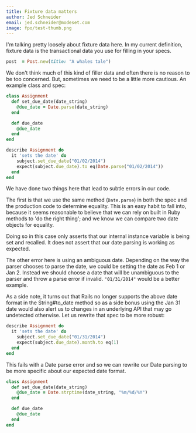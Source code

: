 ```yaml
---
title: Fixture data matters
author: Jed Schneider
email: jed.schneider@modeset.com
image: fpo/test-thumb.png
---
```


I'm talking pretty loosely about fixture data here. In my current
definition, fixture data is the transactional data you use for filling
in your specs. 

```ruby
post  = Post.new(title: "A whales tale")
```

We don't think much of this kind of filler data and often there is no
reason to be too concerned. But, sometimes we need to be a little more
cautious. An example class and spec:

```ruby
class Assignment
  def set_due_date(date_string)
    @due_date = Date.parse(date_string)
  end

  def due_date
    @due_date
  end
end

describe Assignment do
  it 'sets the date' do
    subject.set_due_date("01/02/2014")
    expect(subject.due_date).to eq(Date.parse("01/02/2014"))
  end
end
```

We have done two things here that lead to subtle errors in our code.

The first is that we use the same method (`Date.parse`) in both the spec and the production
code to determine equality. This is an easy habit to fall into, because
it seems reasonable to believe that we can rely on built in Ruby methods
to 'do the right thing'; and we know we can compare two date objects for
equality.

Doing so in this case only asserts that our internal instance variable is
being set and recalled. It does not assert that our date parsing is
working as expected.

The other error here is using an ambiguous date. Depending on the way
the parser chooses to parse the date, we could be setting the date as
Feb 1 or Jan 2. Instead we should choose a date that will be
unambiguous to the parser and throw a parse error if invalid.
`"01/31/2014"` would be a better example. 

As a side note, it turns out that Rails no longer supports the above
date format in the String#to_date method so as a side bonus using the
Jan 31 date would also alert us to changes in an underlying API that may
go undetected otherwise. Let us rewrite that spec to be more robust:

```ruby
describe Assignment do
  it 'sets the date' do
    subject.set_due_date("01/31/2014")
    expect(subject.due_date).month.to eq(1)
  end
end
```

This fails with a Date parse error and so we can rewrite our Date
parsing to be more specific about our expected date format.

```ruby
class Assignment
  def set_due_date(date_string)
    @due_date = Date.strptime(date_string, "%m/%d/%Y")
  end

  def due_date
    @due_date
  end
end
```
